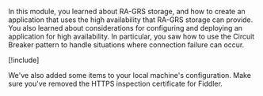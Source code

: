 In this module, you learned about RA-GRS storage, and how to create an application that uses the high availability that RA-GRS storage can provide. You also learned about considerations for configuring and deploying an application for high availability. In particular, you saw how to use the Circuit Breaker pattern to handle situations where connection failure can occur.

[!include[](../../../includes/azure-sandbox-cleanup.md)]

We've also added some items to your local machine's configuration. Make sure you've removed the HTTPS inspection certificate for Fiddler.
